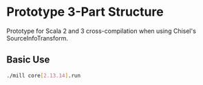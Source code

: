 # Prototype 3-Part Structure

Prototype for Scala 2 and 3 cross-compilation when using Chisel's SourceInfoTransform.

## Basic Use

```bash
./mill core[2.13.14].run
```
